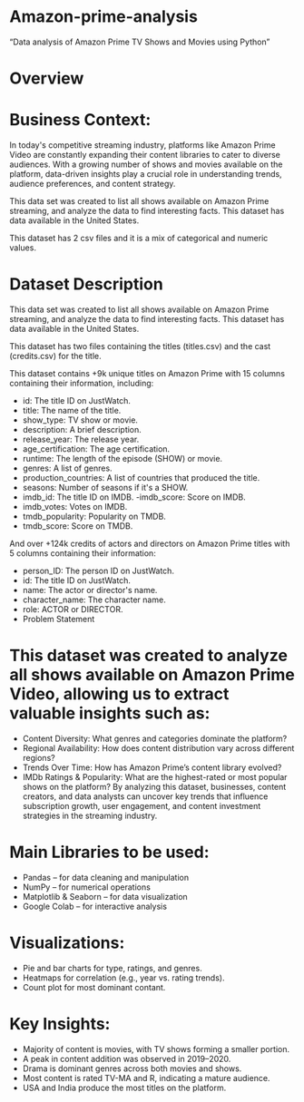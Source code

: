 # Amazon-prime-analysis
“Data analysis of Amazon Prime TV Shows and Movies using Python”

# Overview #
# Business Context:
In today's competitive streaming industry, platforms like Amazon Prime Video are constantly expanding their content libraries to cater to diverse audiences. With a growing number of shows and movies available on the platform, data-driven insights play a crucial role in understanding trends, audience preferences, and content strategy.

This data set was created to list all shows available on Amazon Prime streaming, and analyze the data to find interesting facts. This dataset has data available in the United States.

This dataset has 2 csv files and it is a mix of categorical and numeric values.

# Dataset Description

This data set was created to list all shows available on Amazon Prime streaming, and analyze the data to find interesting facts. This dataset has data available in the United States.

This dataset has two files containing the titles (titles.csv) and the cast (credits.csv) for the title.

This dataset contains +9k unique titles on Amazon Prime with 15 columns containing their information, including:

- id: The title ID on JustWatch.
- title: The name of the title.
- show_type: TV show or movie.
- description: A brief description.
- release_year: The release year.
- age_certification: The age certification.
- runtime: The length of the episode (SHOW) or movie.
- genres: A list of genres.
- production_countries: A list of countries that produced the title.
- seasons: Number of seasons if it's a SHOW.
- imdb_id: The title ID on IMDB.
-imdb_score: Score on IMDB.
- imdb_votes: Votes on IMDB.
- tmdb_popularity: Popularity on TMDB.
- tmdb_score: Score on TMDB.


And over +124k credits of actors and directors on Amazon Prime titles with 5 columns containing their information:

- person_ID: The person ID on JustWatch.
- id: The title ID on JustWatch.
- name: The actor or director's name.
- character_name: The character name.
- role: ACTOR or DIRECTOR.
- Problem Statement

# This dataset was created to analyze all shows available on Amazon Prime Video, allowing us to extract valuable insights such as:

- Content Diversity: What genres and categories dominate the platform?
- Regional Availability: How does content distribution vary across different regions?
- Trends Over Time: How has Amazon Prime’s content library evolved?
- IMDb Ratings & Popularity: What are the highest-rated or most popular shows on the platform?
By analyzing this dataset, businesses, content creators, and data analysts can uncover key trends that influence subscription growth, user engagement, and content investment strategies in the streaming industry.

# Main Libraries to be used:

- Pandas – for data cleaning and manipulation
- NumPy – for numerical operations
- Matplotlib & Seaborn – for data visualization
- Google Colab – for interactive analysis

# Visualizations:

- Pie and bar charts for type, ratings, and genres.
- Heatmaps for correlation (e.g., year vs. rating trends).
- Count plot for most dominant contant.

# Key Insights:

- Majority of content is movies, with TV shows forming a smaller portion.
- A peak in content addition was observed in 2019–2020.
- Drama is dominant genres across both movies and shows.
- Most content is rated TV-MA and R, indicating a mature audience.
- USA and India produce the most titles on the platform.
